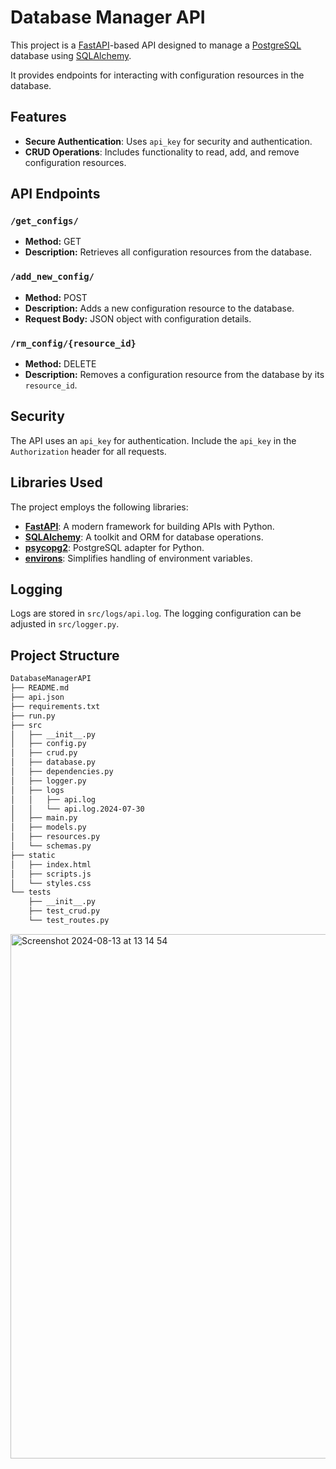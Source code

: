 # Database Manager API

This project is a [FastAPI](https://fastapi.tiangolo.com)-based API designed to manage
a [PostgreSQL](https://www.postgresql.org) database using [SQLAlchemy](https://www.sqlalchemy.org).

It provides endpoints for interacting with configuration resources in the database.

## Features

- **Secure Authentication**: Uses `api_key` for security and authentication.
- **CRUD Operations**: Includes functionality to read, add, and remove configuration resources.

## API Endpoints

### `/get_configs/`

- **Method:** GET
- **Description:** Retrieves all configuration resources from the database.

### `/add_new_config/`

- **Method:** POST
- **Description:** Adds a new configuration resource to the database.
- **Request Body:** JSON object with configuration details.

### `/rm_config/{resource_id}`

- **Method:** DELETE
- **Description:** Removes a configuration resource from the database by its `resource_id`.

## Security

The API uses an `api_key` for authentication. Include the `api_key` in the `Authorization` header for all requests.

## Libraries Used

The project employs the following libraries:

- **[FastAPI](https://fastapi.tiangolo.com)**: A modern framework for building APIs with Python.
- **[SQLAlchemy](https://www.sqlalchemy.org)**: A toolkit and ORM for database operations.
- **[psycopg2](https://www.psycopg.org/)**: PostgreSQL adapter for Python.
- **[environs](https://pypi.org/project/environs/)**: Simplifies handling of environment variables.

## Logging

Logs are stored in `src/logs/api.log`. The logging configuration can be adjusted in `src/logger.py`.

## Project Structure

```bash
DatabaseManagerAPI
├── README.md
├── api.json
├── requirements.txt
├── run.py
├── src
│   ├── __init__.py
│   ├── config.py
│   ├── crud.py
│   ├── database.py
│   ├── dependencies.py
│   ├── logger.py
│   ├── logs
│   │   ├── api.log
│   │   └── api.log.2024-07-30
│   ├── main.py
│   ├── models.py
│   ├── resources.py
│   └── schemas.py
├── static
│   ├── index.html
│   ├── scripts.js
│   └── styles.css
└── tests
    ├── __init__.py
    ├── test_crud.py
    └── test_routes.py

```

<img width="839" alt="Screenshot 2024-08-13 at 13 14 54" src="https://github.com/user-attachments/assets/f9daf566-d96e-4eed-9216-bd29888a9ee6">
